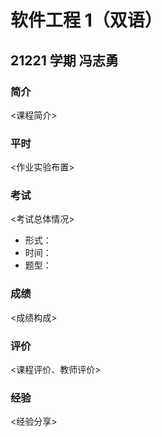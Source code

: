 # 软件工程 1（双语）

## 21221 学期 冯志勇

### 简介

<课程简介>

### 平时

<作业实验布置>

### 考试

<考试总体情况>

- 形式：
- 时间：
- 题型：

### 成绩

<成绩构成>

### 评价

<课程评价、教师评价>

### 经验

<经验分享>
